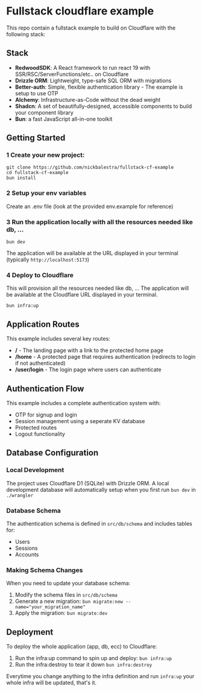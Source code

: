 # Fullstack cloudflare example

This repo contain a fullstack example to build on Cloudflare with the following stack:

## Stack

- **RedwoodSDK**: A React framework to run react 19 with SSR/RSC/ServerFunctions/etc.. on Cloudflare
- **Drizzle ORM**: Lightweight, type-safe SQL ORM with migrations
- **Better-auth**: Simple, flexible authentication library - The example is setup to use OTP
- **Alchemy**: Infrastructure-as-Code without the dead weight
- **Shadcn**: A set of beautifully-designed, accessible components to build your component library
- **Bun**: a fast JavaScript all-in-one toolkit

## Getting Started

### 1 Create your new project:

```shell
git clone https://github.com/nickbalestra/fullstack-cf-example
cd fullstack-cf-example
bun install
```

### 2 Setup your env variables

Create an .env file (look at the provided env.example for reference)

### 3 Run the application locally with all the resources needed like db, ...

```shell
bun dev
```

The application will be available at the URL displayed in your terminal (typically `http://localhost:5173`)

### 4 Deploy to Cloudflare

This will provision all the resources needed like db, ...
The application will be available at the Cloudflare URL displayed in your terminal.

```shell
bun infra:up
```

## Application Routes

This example includes several key routes:

- **/** - The landing page with a link to the protected home page
- **/home** - A protected page that requires authentication (redirects to login if not authenticated)
- **/user/login** - The login page where users can authenticate

## Authentication Flow

This example includes a complete authentication system with:

- OTP for signup and login
- Session management using a seperate KV database
- Protected routes
- Logout functionality

## Database Configuration

### Local Development

The project uses Cloudflare D1 (SQLite) with Drizzle ORM. A local development database will automatically setup when you first run `bun dev` in `./wrangler`

### Database Schema

The authentication schema is defined in `src/db/schema` and includes tables for:

- Users
- Sessions
- Accounts

### Making Schema Changes

When you need to update your database schema:

1. Modify the schema files in `src/db/schema`
2. Generate a new migration: `bun migrate:new --name="your_migration_name"`
3. Apply the migration: `bun migrate:dev`

## Deployment

To deploy the whole application (app, db, ecc) to Cloudflare:

1. Run the infra:up command to spin up and deploy: `bun infra:up`
2. Run the infra:destroy to tear it down `bun infra:destroy`

Everytime you change anything to the infra definition and run `infra:up` your whole infra will be updated, that's it.
